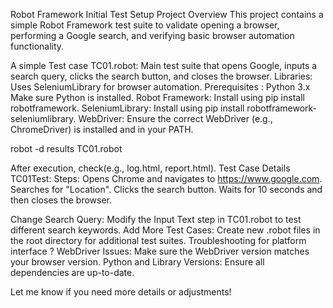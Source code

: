 Robot Framework Initial Test Setup
Project Overview
This project contains a simple Robot Framework test suite to validate opening a browser, performing a Google search, and verifying basic browser automation functionality.

A simple Test case
TC01.robot: Main test suite that opens Google, inputs a search query, clicks the search button, and closes the browser.
Libraries: Uses SeleniumLibrary for browser automation.
Prerequisites :
Python 3.x Make sure Python is installed.
Robot Framework: Install using pip install robotframework.
SeleniumLibrary: Install using pip install robotframework-seleniumlibrary.
WebDriver: Ensure the correct WebDriver (e.g., ChromeDriver) is installed and in your PATH.

robot -d results TC01.robot

After execution, check(e.g., log.html, report.html).
Test Case Details
TC01Test:
Steps:
Opens Chrome and navigates to https://www.google.com.
Searches for "Location".
Clicks the search button.
Waits for 10 seconds and then closes the browser.

Change Search Query: Modify the Input Text step in TC01.robot to test different search keywords.
Add More Test Cases: Create new .robot files in the root directory for additional test suites.
Troubleshooting for platform interface ?
WebDriver Issues: Make sure the WebDriver version matches your browser version.
Python and Library Versions: Ensure all dependencies are up-to-date.

 
Let me know if you need more details or adjustments!

